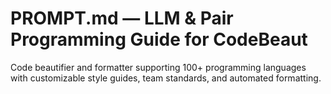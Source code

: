 # PROMPT.md — LLM & Pair Programming Guide for CodeBeaut

Code beautifier and formatter supporting 100+ programming languages with customizable style guides, team standards, and automated formatting.

